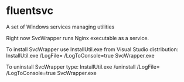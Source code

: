 # fluentsvc
A set of Windows services managing utilities

Right now SvcWrapper runs Nginx executable as a service.

To install SvcWrapper use InstallUtil.exe from Visual Studio distribution:
InstallUtil.exe /LogFile= /LogToConsole=true SvcWrapper.exe

To uninstall SvcWrapper type:
InstallUtil.exe /uninstall /LogFile= /LogToConsole=true SvcWrapper.exe
